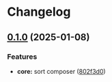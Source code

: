 # Changelog

## [0.1.0](https://github.com/contentstash/contentstash/compare/core-v0.0.1...core@v0.1.0) (2025-01-08)


### Features

* **core:** sort composer ([802f3d0](https://github.com/contentstash/contentstash/commit/802f3d071cf518ae3a6391a6fdce1fad4c29d714))
